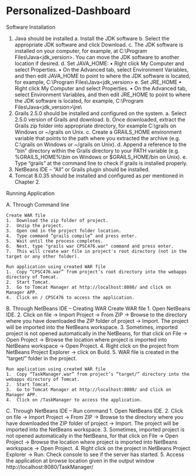 # Personalized-Dashboard

Software Installation
1.	Java should be installed
    a.	Install the JDK software
    b.	Select the appropriate JDK software and click Download.
    c.	The JDK software is installed on your computer, for example, at C:\Program Files\Java\<jdk_version>. You can move the JDK software to another location if desired.
    d.	Set JAVA_HOME:
        •	Right click My Computer and select Properties.
        •	On the Advanced tab, select Environment Variables, and then edit JAVA_HOME to point to where the JDK software is located, for example, C:\Program Files\Java\<jdk_version>
    e.	Set JRE_HOME
        •	Right click My Computer and select Properties.
    •	On the Advanced tab, select Environment Variables, and then edit JRE_HOME to point to where the JDK software is located, for example, C:\Program Files\Java\<jdk_version>\jre\
2.	Grails 2.5.0 should be installed and configured on the system.
    a.	Select 2.5.0 version of Grails and download.
    b.	Once downloaded, extract the Grails zip folder into appropriate directory, for example C:\grails on Windows or ~/grails on Unix.
    c.	Create a GRAILS_HOME environment variable that points to the path where you extracted the archive (e.g. C:\grails on Windows or ~/grails on Unix).
    d.	Append a reference to the "bin" directory within the Grails directory to your PATH variable (e.g. %GRAILS_HOME%\bin on Windows or $GRAILS_HOME/bin on Unix).
    e.	Type “grails” at the command line to check if grails is installed properly.
3.	NetBeans IDE – “All” or Grails plugin should be installed.
4.	Tomcat 8.0.35 should be installed and configured as per mentioned in Chapter 2.


Running Application

A.	Through Command line

    Create WAR file
    1.	Download the zip folder of project.
    2.	Unzip the project. 
    3.	Open cmd in the project folder location.
    4.	Type command “grails compile” and press enter.
    5.	Wait until the process completes.
    6.	Next, type "grails war CPSC476.war" command and press enter. 
    7.	This will create war file in project's root directory (not in the target or any other folder).

    Run application using created WAR file
    1.	Copy “CPSC476.war” from project’s root directory into the webapps directory of Tomcat.
    2.	Start Tomcat.
    3.	Go to Tomcat Manager at http://localhost:8080/ and click on Manager APP.
    4.	Click on / CPSC476 to access the application.

B.	Through NetBeans IDE – Creating WAR
    Create WAR file
    1.	Open NetBeans IDE.
    2.	Click on file -> Import Project -> From ZIP -> Browse to the directory where you have downloaded the ZIP folder of project -> Import. The project will be imported into the NetBeans workspace.
    3.	Sometimes, imported project is not opened automatically in the NetBeans, for that click on File -> Open Project -> Browse the location where project is imported into NetBeans workspace -> Open Project.
    4.	Right click on the project from NetBeans Project Explorer -> click on Build.
    5.	WAR file is created in the “target/” folder in the project.

    Run application using created WAR file
    1.	Copy “TaskManager.war” from project’s “target/” directory into the webapps directory of Tomcat.
    2.	Start Tomcat.
    3.	Go to Tomcat Manager at http://localhost:8080/ and click on Manager APP.
    4.	Click on /TaskManager to access the application.

C.	Through NetBeans IDE – Run command
    1.	Open NetBeans IDE.
    2.	Click on file -> Import Project -> From ZIP -> Browse to the directory where you have downloaded the ZIP folder of project -> Import. The project will be imported into the NetBeans workspace.
    3.	Sometimes, imported project is not opened automatically in the NetBeans, for that click on File -> Open Project -> Browse the location where project is imported into NetBeans workspace -> Open Project.
    4.	Right click on the project in NetBeans Project Explorer -> Run. Check console to see if the server has started. 
    5.	Access the application at browse location given in the output window http://localhost:8080/TaskManager/
